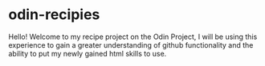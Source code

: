 # odin-recipies
Hello! Welcome to my recipe project on the Odin Project,
I will be using this experience to gain a greater understanding of github functionality and
the ability to put my newly gained html skills to use.